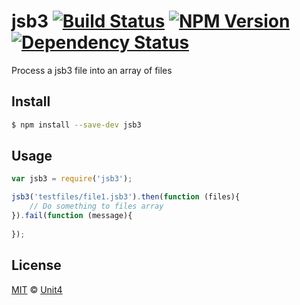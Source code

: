 jsb3 [![Build Status](https://travis-ci.org/bjornhol/jsb3.svg?branch=master)](https://travis-ci.org/bjornhol/jsb3) [![NPM Version](http://img.shields.io/npm/v/jsb3.svg)](https://www.npmjs.org/package/jsb3) [![Dependency Status](https://david-dm.org/bjornhol/jsb3.svg)](https://david-dm.org/bjornhol/jsb3)
====

 Process a jsb3 file into an array of files

## Install

```bash
$ npm install --save-dev jsb3
```

## Usage

```js
var jsb3 = require('jsb3');

jsb3('testfiles/file1.jsb3').then(function (files){
	// Do something to files array	
}).fail(function (message){
	
});	
```

## License

[MIT](http://opensource.org/licenses/MIT) © [Unit4](http://www.unit4.com/)
